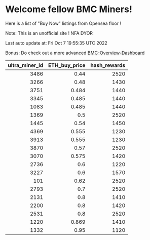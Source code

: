 # Welcome fellow BMC Miners!
Here is a list of "Buy Now" listings from Opensea floor !

Note: This is an unofficial site ! NFA DYOR

Last auto update at: Fri Oct  7 19:55:35 UTC 2022

Bonus: Do check out a more advanced [BMC-Overview-Dashboard](https://dune.com/defifunk/BMC-Overview-Dashboard)


|   ultra_miner_id |   ETH_buy_price |   hash_rewards |
|-----------------:|----------------:|---------------:|
|             3486 |           0.44  |           2520 |
|             3266 |           0.48  |           1430 |
|             3751 |           0.484 |           1440 |
|             3345 |           0.485 |           1440 |
|             1083 |           0.485 |           1440 |
|             1369 |           0.5   |           2520 |
|             1445 |           0.54  |           1450 |
|             4369 |           0.555 |           1230 |
|             3913 |           0.555 |           1230 |
|             3870 |           0.57  |           2520 |
|             3070 |           0.575 |           1420 |
|             2736 |           0.6   |           1220 |
|             3227 |           0.6   |           1570 |
|              101 |           0.62  |           2520 |
|             2793 |           0.7   |           2520 |
|             2131 |           0.8   |           1410 |
|             2200 |           0.8   |           1420 |
|             2531 |           0.8   |           2520 |
|             1220 |           0.869 |           1410 |
|             1332 |           0.95  |           1120 |